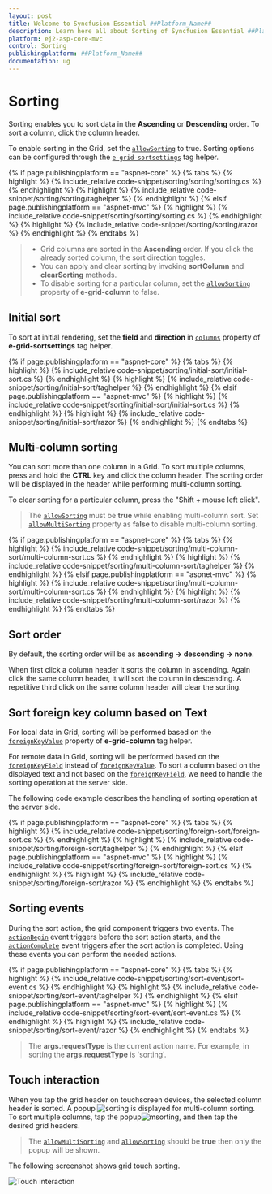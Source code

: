 ```yaml
---
layout: post
title: Welcome to Syncfusion Essential ##Platform_Name##
description: Learn here all about Sorting of Syncfusion Essential ##Platform_Name## widgets based on HTML5 and jQuery.
platform: ej2-asp-core-mvc
control: Sorting
publishingplatform: ##Platform_Name##
documentation: ug
---
```



# Sorting

Sorting enables you to sort data in the **Ascending** or **Descending** order.
To sort a column, click the column header.

To enable sorting in the Grid, set the [`allowSorting`](https://help.syncfusion.com/cr/aspnetcore-js2/Syncfusion.EJ2.Grids.Grid.html#Syncfusion_EJ2_Grids_Grid_AllowSorting) to true. Sorting options can be configured through the [`e-grid-sortsettings`](https://help.syncfusion.com/cr/aspnetcore-js2/Syncfusion.EJ2.Grids.Grid.html#Syncfusion_EJ2_Grids_Grid_SortSettings) tag helper.

{% if page.publishingplatform == "aspnet-core" %}
{% tabs %}
{% highlight %}
{% include_relative code-snippet/sorting/sorting/sorting.cs %}
{% endhighlight %}
{% highlight %}
{% include_relative code-snippet/sorting/sorting/taghelper %}
{% endhighlight %}
{% elsif page.publishingplatform == "aspnet-mvc" %}
{% highlight %} {% include_relative code-snippet/sorting/sorting/sorting.cs %}
{% endhighlight %}
{% highlight %}
{% include_relative code-snippet/sorting/sorting/razor %}
{% endhighlight %}
{% endtabs %}



> * Grid columns are sorted in the **Ascending** order. If you click the already sorted column, the sort direction toggles.
> * You can apply and clear sorting by invoking **sortColumn** and **clearSorting** methods.
> * To disable sorting for a particular column, set the [`allowSorting`](https://help.syncfusion.com/cr/aspnetcore-js2/Syncfusion.EJ2.Grids.GridColumn.html#Syncfusion_EJ2_Grids_GridColumn_AllowSorting) property of **e-grid-column** to false.

## Initial sort

To sort at initial rendering, set the **field** and
**direction** in [`columns`](https://help.syncfusion.com/cr/aspnetcore-js2/Syncfusion.EJ2.Grids.GridSortSettings.html#Syncfusion_EJ2_Grids_GridSortSettings_Columns) property of **e-grid-sortsettings** tag helper.

{% if page.publishingplatform == "aspnet-core" %}
{% tabs %}
{% highlight %}
{% include_relative code-snippet/sorting/initial-sort/initial-sort.cs %}
{% endhighlight %}
{% highlight %}
{% include_relative code-snippet/sorting/initial-sort/taghelper %}
{% endhighlight %}
{% elsif page.publishingplatform == "aspnet-mvc" %}
{% highlight %} {% include_relative code-snippet/sorting/initial-sort/initial-sort.cs %}
{% endhighlight %}
{% highlight %}
{% include_relative code-snippet/sorting/initial-sort/razor %}
{% endhighlight %}
{% endtabs %}



## Multi-column sorting

You can sort more than one column in a Grid. To sort multiple columns, press and hold the **CTRL** key and click the column header. The sorting order will be displayed in the header while performing multi-column sorting.

To clear sorting for a particular column, press the "Shift + mouse left click".

> The [`allowSorting`](https://help.syncfusion.com/cr/aspnetcore-js2/Syncfusion.EJ2.Grids.Grid.html#Syncfusion_EJ2_Grids_Grid_AllowSorting) must be **true** while enabling multi-column sort.
> Set [`allowMultiSorting`](https://help.syncfusion.com/cr/aspnetcore-js2/Syncfusion.EJ2.Grids.Grid.html#Syncfusion_EJ2_Grids_Grid_AllowMultiSorting) property as **false** to disable multi-column sorting.

{% if page.publishingplatform == "aspnet-core" %}
{% tabs %}
{% highlight %}
{% include_relative code-snippet/sorting/multi-column-sort/multi-column-sort.cs %}
{% endhighlight %}
{% highlight %}
{% include_relative code-snippet/sorting/multi-column-sort/taghelper %}
{% endhighlight %}
{% elsif page.publishingplatform == "aspnet-mvc" %}
{% highlight %} {% include_relative code-snippet/sorting/multi-column-sort/multi-column-sort.cs %}
{% endhighlight %}
{% highlight %}
{% include_relative code-snippet/sorting/multi-column-sort/razor %}
{% endhighlight %}
{% endtabs %}



## Sort order

By default, the sorting order will be as **ascending -> descending -> none**.

When first click a column header it sorts the column in ascending. Again click the same column header, it will sort the column in descending. A repetitive third click on the same column header will clear the sorting.

## Sort foreign key column based on Text

For local data in Grid, sorting will be performed based on the [`foreignKeyValue`](https://help.syncfusion.com/cr/aspnetcore-js2/Syncfusion.EJ2.Grids.GridColumn.html#Syncfusion_EJ2_Grids_GridColumn_ForeignKeyValue) property of **e-grid-column** tag helper.

For remote data in Grid, sorting will be performed based on the [`foreignKeyField`](https://help.syncfusion.com/cr/aspnetcore-js2/Syncfusion.EJ2.Grids.GridColumn.html#Syncfusion_EJ2_Grids_GridColumn_ForeignKeyField) instead of [`foreignKeyValue`](https://help.syncfusion.com/cr/aspnetcore-js2/Syncfusion.EJ2.Grids.GridColumn.html#Syncfusion_EJ2_Grids_GridColumn_ForeignKeyValue). To sort a column based on the displayed text and not based on the [`foreignKeyField`](https://help.syncfusion.com/cr/aspnetcore-js2/Syncfusion.EJ2.Grids.GridColumn.html#Syncfusion_EJ2_Grids_GridColumn_ForeignKeyField), we need to handle the sorting operation at the server side.

The following code example describes the handling of sorting operation at the server side.

{% if page.publishingplatform == "aspnet-core" %}
{% tabs %}
{% highlight %}
{% include_relative code-snippet/sorting/foreign-sort/foreign-sort.cs %}
{% endhighlight %}
{% highlight %}
{% include_relative code-snippet/sorting/foreign-sort/taghelper %}
{% endhighlight %}
{% elsif page.publishingplatform == "aspnet-mvc" %}
{% highlight %} {% include_relative code-snippet/sorting/foreign-sort/foreign-sort.cs %}
{% endhighlight %}
{% highlight %}
{% include_relative code-snippet/sorting/foreign-sort/razor %}
{% endhighlight %}
{% endtabs %}



## Sorting events

During the sort action, the grid component triggers two events. The [`actionBegin`](https://help.syncfusion.com/cr/aspnetcore-js2/Syncfusion.EJ2.Grids.Grid.html#Syncfusion_EJ2_Grids_Grid_ActionBegin) event triggers before the sort action starts, and the [`actionComplete`](https://help.syncfusion.com/cr/aspnetcore-js2/Syncfusion.EJ2.Grids.Grid.html#Syncfusion_EJ2_Grids_Grid_ActionComplete) event triggers after the sort action is completed. Using these events you can perform the needed actions.

{% if page.publishingplatform == "aspnet-core" %}
{% tabs %}
{% highlight %}
{% include_relative code-snippet/sorting/sort-event/sort-event.cs %}
{% endhighlight %}
{% highlight %}
{% include_relative code-snippet/sorting/sort-event/taghelper %}
{% endhighlight %}
{% elsif page.publishingplatform == "aspnet-mvc" %}
{% highlight %} {% include_relative code-snippet/sorting/sort-event/sort-event.cs %}
{% endhighlight %}
{% highlight %}
{% include_relative code-snippet/sorting/sort-event/razor %}
{% endhighlight %}
{% endtabs %}



> The **args.requestType** is the current action name. For example, in sorting the **args.requestType** is 'sorting'.

## Touch interaction

When you tap the grid header on touchscreen devices, the selected column header is sorted. A popup ![sorting](./images/sorting.jpg) is displayed for multi-column sorting. To sort multiple columns, tap the popup![msorting](./images/msorting.jpg), and then tap the desired grid headers.

> The [`allowMultiSorting`](https://help.syncfusion.com/cr/aspnetcore-js2/Syncfusion.EJ2.Grids.Grid.html#Syncfusion_EJ2_Grids_Grid_AllowMultiSorting) and [`allowSorting`](https://help.syncfusion.com/cr/aspnetcore-js2/Syncfusion.EJ2.Grids.Grid.html#Syncfusion_EJ2_Grids_Grid_AllowSorting) should be **true** then only the popup will be shown.

The following screenshot shows grid touch sorting.

![Touch interaction](./images/touch-sorting.jpg)

